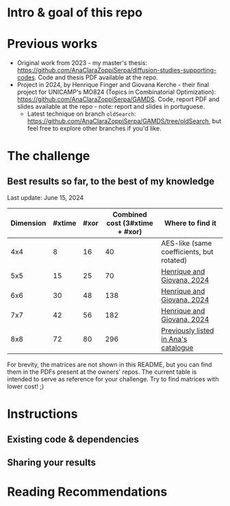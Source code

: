 # Intro & goal of this repo

# Previous works

- Original work from 2023 - my master's thesis: https://github.com/AnaClaraZoppiSerpa/diffusion-studies-supporting-codes. Code and thesis PDF available at the repo.
- Project in 2024, by Henrique Finger and Giovana Kerche - their final project for UNICAMP's MO824 (Topics in Combinatorial Optimization): https://github.com/AnaClaraZoppiSerpa/GAMDS. Code, report PDF and slides available at the repo - note: report and slides in portuguese.
  - Latest technique on branch `oldSearch`: https://github.com/AnaClaraZoppiSerpa/GAMDS/tree/oldSearch, but feel free to explore other branches if you'd like.

# The challenge

## Best results so far, to the best of my knowledge

Last update: June 15, 2024

| **Dimension** | **#xtime** | **#xor** | **Combined cost (3#xtime + #xor)** | **Where to find it**                      |
|---------------|------------|----------|------------------------------------|-------------------------------------------|
| 4x4           | 8          | 16       | 40                                 | AES-like (same coefficients, but rotated) |
| 5x5           | 15         | 25       | 70                                 | [Henrique and Giovana, 2024](https://github.com/AnaClaraZoppiSerpa/GAMDS)          |
| 6x6           | 30         | 48       | 138                                | [Henrique and Giovana, 2024](https://github.com/AnaClaraZoppiSerpa/GAMDS)          |
| 7x7           | 42         | 56       | 182                                | [Henrique and Giovana, 2024](https://github.com/AnaClaraZoppiSerpa/GAMDS)          |
| 8x8           | 72         | 80       | 296                                | [Previously listed in Ana's catalogue](https://github.com/AnaClaraZoppiSerpa/diffusion-studies-supporting-codes)                 |

For brevity, the matrices are not shown in this README, but you can find them in the PDFs present at the owners' repos. The current table is intended to serve as reference for your challenge. Try to find matrices with lower cost! ;)

# Instructions

## Existing code & dependencies

## Sharing your results

# Reading Recommendations
